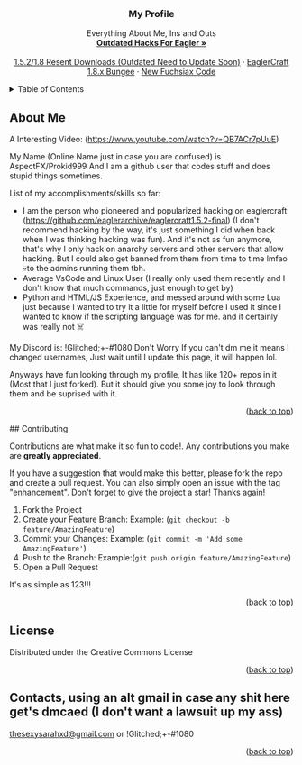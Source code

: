 <!-- Used a Readme.MD Template Here -->
<a name="readme-top"></a>
<!--
*** Thanks for checking out the Best-README-Template. If you have a suggestion
*** that would make this better, please fork the repo and create a pull request
*** or simply open an issue with the tag "enhancement".
*** Don't forget to give the project a star!
*** Thanks again! Now go create something AMAZING! :D
-->



<!-- PROJECT LOGO -->
<br />
<div align="center">


  <h3 align="center">My Profile</h3>

  <p align="center">
    Everything About Me, Ins and Outs
    <br />
    <a href="https://github.com/AspectFX/eaglercraft-hacked-clients-hacks"><strong>Outdated Hacks For Eagler »</strong></a>
    <br />
    <br />
    <a href="https://github.com/AspectFX/Resent-1.5.2-1.8-Download-And-Source-Code">1.5.2/1.8 Resent Downloads (Outdated Need to Update Soon)</a>
    ·
    <a href="https://github.com/AspectFX/EaglerCraft-1.8-Bungee">EaglerCraft 1.8.x Bungee</a>
    ·
    <a href="https://github.com/AspectFX/Fuchsia-X-EAGLERCRAFT">New Fuchsiax Code</a>
  </p>
</div>



<!-- TABLE OF CONTENTS -->
<details>
  <summary>Table of Contents</summary>
  <ol>
    <li>
      <a href="#about-the-project">About Me</a>
      <ul>
        <li><a href="#built-with">Made With</a></li>
      </ul>
    </li>
    <li>
      <a href="#getting-started">Getting Started</a>
      <ul>
        <li><a href="#prerequisites">Prerequisites</a></li>
        <li><a href="#installation">Installation</a></li>
      </ul>
    </li>
    <li><a href="#usage">Usage</a></li>
    <li><a href="#roadmap">Roadmap</a></li>
    <li><a href="#contributing">Contributing</a></li>
    <li><a href="#license">License</a></li>
    <li><a href="#contact">Contact</a></li>
    <li><a href="#acknowledgments">Acknowledgments</a></li>
  </ol>
</details>



<!-- ABOUT THE PROJECT -->
## About Me

A Interesting Video: (https://www.youtube.com/watch?v=QB7ACr7pUuE)

My Name (Online Name just in case you are confused) is AspectFX/Prokid999 And I am a github user that codes stuff and does stupid things sometimes.

List of my accomplishments/skills so far:
* I am the person who pioneered and popularized hacking on eaglercraft: (https://github.com/eaglerarchive/eaglercraft1.5.2-final) (I don't recommend hacking by the way, it's just something I did when back when I was thinking hacking was fun). And it's not as fun anymore, that's why I only hack on anarchy servers and other servers that allow hacking. But I could also get banned from them from time to time lmfao 💀to the admins running them tbh.
* Average VsCode and Linux User (I really only used them recently and I don't know that much commands, just enough to get by)
* Python and HTML/JS Experience, and messed around with some Lua just because I wanted to try it a little for myself before I used it since I wanted to know if the scripting language was for me. and it certainly was really not ☠️

My Discord is: !Glitched;+-#1080 Don't Worry If you can't dm me it means I changed usernames, Just wait until I update this page, it will happen lol.

Anyways have fun looking through my profile, It has like 120+ repos in it (Most that I just forked). But it should give you some joy to look through them and be suprised with it.

<p align="right">(<a href="#readme-top">back to top</a>)</p>
<!-- CONTRIBUTING -->
## Contributing

Contributions are what make it so fun to code!. Any contributions you make are **greatly appreciated**.

If you have a suggestion that would make this better, please fork the repo and create a pull request. You can also simply open an issue with the tag "enhancement".
Don't forget to give the project a star! Thanks again!

1. Fork the Project
2. Create your Feature Branch: Example: (`git checkout -b feature/AmazingFeature`)
3. Commit your Changes: Example: (`git commit -m 'Add some AmazingFeature'`)
4. Push to the Branch: Example:(`git push origin feature/AmazingFeature`)
5. Open a Pull Request

It's as simple as 123!!!
<p align="right">(<a href="#readme-top">back to top</a>)</p>



<!-- LICENSE -->
## License

Distributed under the Creative Commons License 

<p align="right">(<a href="#readme-top">back to top</a>)</p>



<!-- CONTACT -->
## Contacts, using an alt gmail in case any shit here get's dmcaed (I don't want a lawsuit up my ass)

 thesexysarahxd@gmail.com or !Glitched;+-#1080
<p align="right">(<a href="#readme-top">back to top</a>)</p>
